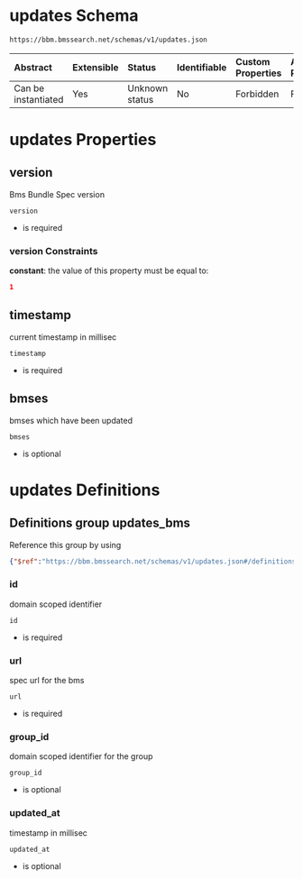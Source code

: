 # updates Schema

```txt
https://bbm.bmssearch.net/schemas/v1/updates.json
```



| Abstract            | Extensible | Status         | Identifiable | Custom Properties | Additional Properties | Access Restrictions | Defined In                                                                         |
| :------------------ | :--------- | :------------- | :----------- | :---------------- | :-------------------- | :------------------ | :--------------------------------------------------------------------------------- |
| Can be instantiated | Yes        | Unknown status | No           | Forbidden         | Forbidden             | none                | [updates.schema.json](../../schemas/v1/updates.schema.json "open original schema") |

# updates Properties



## version

Bms Bundle Spec version

`version`

*   is required

### version Constraints

**constant**: the value of this property must be equal to:

```json
1
```

## timestamp

current timestamp in millisec

`timestamp`

*   is required

## bmses

bmses which have been updated

`bmses`

*   is optional

# updates Definitions

## Definitions group updates_bms

Reference this group by using

```json
{"$ref":"https://bbm.bmssearch.net/schemas/v1/updates.json#/definitions/updates_bms"}
```



### id

domain scoped identifier

`id`

*   is required

### url

spec url for the bms

`url`

*   is required

### group_id

domain scoped identifier for the group

`group_id`

*   is optional

### updated_at

timestamp in millisec

`updated_at`

*   is optional
